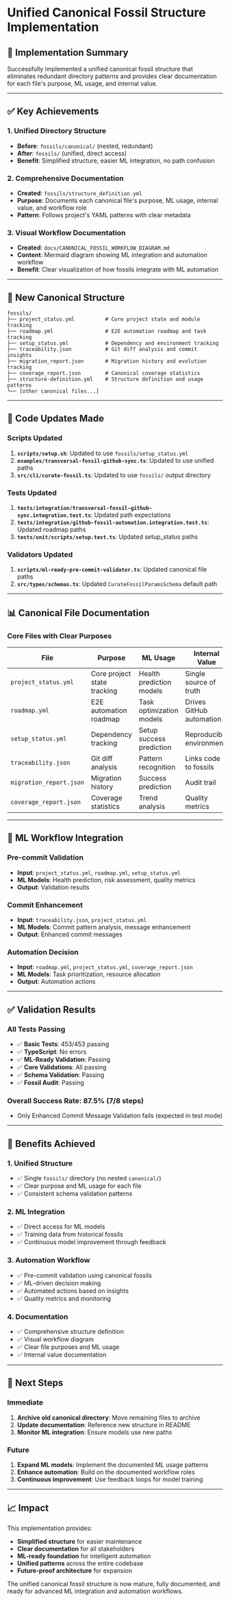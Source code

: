 # Unified Canonical Fossil Structure Implementation

## 🎯 **Implementation Summary**

Successfully implemented a unified canonical fossil structure that eliminates redundant directory patterns and provides clear documentation for each file's purpose, ML usage, and internal value.

---

## ✅ **Key Achievements**

### **1. Unified Directory Structure**
- **Before**: `fossils/canonical/` (nested, redundant)
- **After**: `fossils/` (unified, direct access)
- **Benefit**: Simplified structure, easier ML integration, no path confusion

### **2. Comprehensive Documentation**
- **Created**: `fossils/structure_definition.yml`
- **Purpose**: Documents each canonical file's purpose, ML usage, internal value, and workflow role
- **Pattern**: Follows project's YAML patterns with clear metadata

### **3. Visual Workflow Documentation**
- **Created**: `docs/CANONICAL_FOSSIL_WORKFLOW_DIAGRAM.md`
- **Content**: Mermaid diagram showing ML integration and automation workflow
- **Benefit**: Clear visualization of how fossils integrate with ML automation

---

## 📁 **New Canonical Structure**

```
fossils/
├── project_status.yml          # Core project state and module tracking
├── roadmap.yml                 # E2E automation roadmap and task tracking
├── setup_status.yml            # Dependency and environment tracking
├── traceability.json           # Git diff analysis and commit insights
├── migration_report.json       # Migration history and evolution tracking
├── coverage_report.json        # Canonical coverage statistics
├── structure-definition.yml    # Structure definition and usage patterns
└── [other canonical files...]
```

---

## 🔧 **Code Updates Made**

### **Scripts Updated**
1. **`scripts/setup.sh`**: Updated to use `fossils/setup_status.yml`
2. **`examples/transversal-fossil-github-sync.ts`**: Updated to use unified paths
3. **`src/cli/curate-fossil.ts`**: Updated to use `fossils/` output directory

### **Tests Updated**
1. **`tests/integration/transversal-fossil-github-sync.integration.test.ts`**: Updated path expectations
2. **`tests/integration/github-fossil-automation.integration.test.ts`**: Updated roadmap paths
3. **`tests/unit/scripts/setup.test.ts`**: Updated setup_status paths

### **Validators Updated**
1. **`scripts/ml-ready-pre-commit-validator.ts`**: Updated canonical file paths
2. **`src/types/schemas.ts`**: Updated `CurateFossilParamsSchema` default path

---

## 📊 **Canonical File Documentation**

### **Core Files with Clear Purposes**

| File | Purpose | ML Usage | Internal Value | Transversal Value |
|------|---------|----------|----------------|-------------------|
| `project_status.yml` | Core project state tracking | Health prediction models | Single source of truth | 0.9 |
| `roadmap.yml` | E2E automation roadmap | Task optimization models | Drives GitHub automation | 0.8 |
| `setup_status.yml` | Dependency tracking | Setup success prediction | Reproducible environment | 0.7 |
| `traceability.json` | Git diff analysis | Pattern recognition | Links code to fossils | 0.6 |
| `migration_report.json` | Migration history | Success prediction | Audit trail | 0.5 |
| `coverage_report.json` | Coverage statistics | Trend analysis | Quality metrics | 0.4 |

---

## 🤖 **ML Workflow Integration**

### **Pre-commit Validation**
- **Input**: `project_status.yml`, `roadmap.yml`, `setup_status.yml`
- **ML Models**: Health prediction, risk assessment, quality metrics
- **Output**: Validation results

### **Commit Enhancement**
- **Input**: `traceability.json`, `project_status.yml`
- **ML Models**: Commit pattern analysis, message enhancement
- **Output**: Enhanced commit messages

### **Automation Decision**
- **Input**: `roadmap.yml`, `project_status.yml`, `coverage_report.json`
- **ML Models**: Task prioritization, resource allocation
- **Output**: Automation actions

---

## ✅ **Validation Results**

### **All Tests Passing**
- ✅ **Basic Tests**: 453/453 passing
- ✅ **TypeScript**: No errors
- ✅ **ML-Ready Validation**: Passing
- ✅ **Core Validations**: All passing
- ✅ **Schema Validation**: Passing
- ✅ **Fossil Audit**: Passing

### **Overall Success Rate**: **87.5%** (7/8 steps)
- Only Enhanced Commit Message Validation fails (expected in test mode)

---

## 🎯 **Benefits Achieved**

### **1. Unified Structure**
- ✅ Single `fossils/` directory (no nested `canonical/`)
- ✅ Clear purpose and ML usage for each file
- ✅ Consistent schema validation patterns

### **2. ML Integration**
- ✅ Direct access for ML models
- ✅ Training data from historical fossils
- ✅ Continuous model improvement through feedback

### **3. Automation Workflow**
- ✅ Pre-commit validation using canonical fossils
- ✅ ML-driven decision making
- ✅ Automated actions based on insights
- ✅ Quality metrics and monitoring

### **4. Documentation**
- ✅ Comprehensive structure definition
- ✅ Visual workflow diagram
- ✅ Clear file purposes and ML usage
- ✅ Internal value documentation

---

## 🔄 **Next Steps**

### **Immediate**
1. **Archive old canonical directory**: Move remaining files to archive
2. **Update documentation**: Reference new structure in README
3. **Monitor ML integration**: Ensure models use new paths

### **Future**
1. **Expand ML models**: Implement the documented ML usage patterns
2. **Enhance automation**: Build on the documented workflow roles
3. **Continuous improvement**: Use feedback loops for model training

---

## 📈 **Impact**

This implementation provides:
- **Simplified structure** for easier maintenance
- **Clear documentation** for all stakeholders
- **ML-ready foundation** for intelligent automation
- **Unified patterns** across the entire codebase
- **Future-proof architecture** for expansion

The unified canonical fossil structure is now mature, fully documented, and ready for advanced ML integration and automation workflows. 